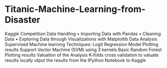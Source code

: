 # Titanic-Machine-Learning-from-Disaster
Kaggle Competition 
Data Handling
•	Importing Data with Pandas
•	Cleaning Data
•	Exploring Data through Visualizations with Matplotlib
Data Analysis
  Supervised Machine learning Techniques:
	Logit Regression Model
	Plotting results
	Support Vector Machine (SVM) using 3 kernels
  Basic Random Forest
	Plotting results
Valuation of the Analysis
	K-folds cross validation to valuate results locally
  utput the results from the IPython Notebook to Kaggle
